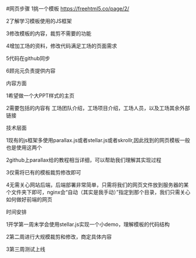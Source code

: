 #网页步骤
1挑一个模板
https://freehtml5.co/page/2/

2了解学习模板使用的JS框架

3修改模板的内容，裁剪不需要的功能

4增加工场的资料，修改代码满足工场的页面需求

5代码在github同步

6顾兆元负责提供内容

内容方面

1希望做一个大PPT样式的主页

2需要包括的内容有 工场团队介绍，工场项目介绍，工场人员，以及工场其余外部链接

技术层面

1现有的js框架多使用parallax.js或者stellar.js或者skrollr,因此找到的网页模板一般也是使用这两个

2github上parallax给的教程相当详细，可以帮助我们理解其实现过程

3仅需将已有的模板裁剪修改即可

4无需关心网站后端，后端部署非常简单，只需将我们的网页文件放到服务器的某个文件夹下即可，nginx会“自动（其实是我手动）”指定到那个目录，我们只需关心如何做好前端的网页

时间安排

1开学第一周末学会使用stellar.js实现一个小demo，理解模板的代码结构

2第二周进行大规模裁剪和修改，商定具体内容

3第三周测试上线

